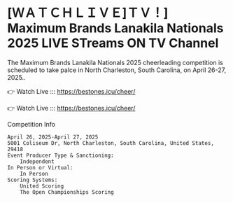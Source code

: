  # [ＷＡＴＣＨＬＩＶＥ]ＴＶ！] Maximum Brands Lanakila Nationals 2025 LIVE STreams ON TV Channel 

The Maximum Brands Lanakila Nationals 2025 cheerleading competition is scheduled to take palce in North Charleston, South Carolina, on April 26-27, 2025..

👉 Watch Live ::: https://bestones.icu/cheer/

👉 Watch Live ::: https://bestones.icu/cheer/

Competition Info

    April 26, 2025-April 27, 2025
    5001 Coliseum Dr, North Charleston, South Carolina, United States, 29418
    Event Producer Type & Sanctioning:
        Independent
    In Person or Virtual:
        In Person
    Scoring Systems:
        United Scoring
        The Open Championships Scoring
